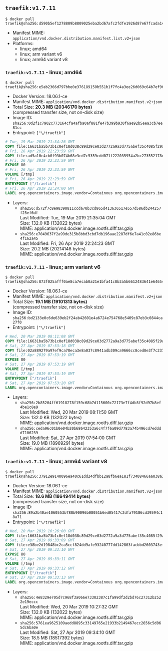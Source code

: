 ## `traefik:v1.7.11`

```console
$ docker pull traefik@sha256:d590b5ef1278809b8809025eba2bd67afc2fdfe1926d87e67fcada14deb38652
```

-	Manifest MIME: `application/vnd.docker.distribution.manifest.list.v2+json`
-	Platforms:
	-	linux; amd64
	-	linux; arm variant v6
	-	linux; arm64 variant v8

### `traefik:v1.7.11` - linux; amd64

```console
$ docker pull traefik@sha256:e5ab2366d797bbe0e376189150b551b1f7fc4a3ee26d069c64b7ef9669e0028c
```

-	Docker Version: 18.06.1-ce
-	Manifest MIME: `application/vnd.docker.distribution.manifest.v2+json`
-	Total Size: **20.3 MB (20346170 bytes)**  
	(compressed transfer size, not on-disk size)
-	Image ID: `sha256:0d2f1c7902c773164cfa4afba0af881fe47b399b930f6ae92b5eea3cb7ee81cc`
-	Entrypoint: `["\/traefik"]`

```dockerfile
# Tue, 19 Mar 2019 21:34:26 GMT
COPY file:16631ba5b73b1c0ef18d038c89d29ce03d2772a9a3d775abef35c4085f29a3bf in /etc/ssl/certs/ 
# Fri, 26 Apr 2019 22:23:59 GMT
COPY file:ad5a10c4cb0f93b074b68e3cd7c5359cdd071f222035954a2bc273552178e519 in / 
# Fri, 26 Apr 2019 22:23:59 GMT
EXPOSE 80
# Fri, 26 Apr 2019 22:23:59 GMT
VOLUME [/tmp]
# Fri, 26 Apr 2019 22:23:59 GMT
ENTRYPOINT ["/traefik"]
# Fri, 26 Apr 2019 22:24:00 GMT
LABEL org.opencontainers.image.vendor=Containous org.opencontainers.image.url=https://traefik.io org.opencontainers.image.title=Traefik org.opencontainers.image.description=A modern reverse-proxy org.opencontainers.image.version=v1.7.11 org.opencontainers.image.documentation=https://docs.traefik.io
```

-	Layers:
	-	`sha256:d572f7c8e98390811ccda70b3cd865d413636517e557d586db244257f25ef6df`  
		Last Modified: Tue, 19 Mar 2019 21:35:04 GMT  
		Size: 132.0 KB (132022 bytes)  
		MIME: application/vnd.docker.image.rootfs.diff.tar.gzip
	-	`sha256:e7049637f2a99de315b8bbd3cbd7db196aae2287df6e7a41c02e86be4f162a45`  
		Last Modified: Fri, 26 Apr 2019 22:24:23 GMT  
		Size: 20.2 MB (20214148 bytes)  
		MIME: application/vnd.docker.image.rootfs.diff.tar.gzip

### `traefik:v1.7.11` - linux; arm variant v6

```console
$ docker pull traefik@sha256:873f025afff0ae8ca7ecab0a21e1bfa41c8b3a5b6612483641e646547b6da0a3
```

-	Docker Version: 18.06.1-ce
-	Manifest MIME: `application/vnd.docker.distribution.manifest.v2+json`
-	Total Size: **19.1 MB (19101313 bytes)**  
	(compressed transfer size, not on-disk size)
-	Image ID: `sha256:bd2133e0c6de639eb2f24ab42601e4a6724e754768e5409c87eb3c0844ca27f0`
-	Entrypoint: `["\/traefik"]`

```dockerfile
# Wed, 20 Mar 2019 08:11:08 GMT
COPY file:16631ba5b73b1c0ef18d038c89d29ce03d2772a9a3d775abef35c4085f29a3bf in /etc/ssl/certs/ 
# Sat, 27 Apr 2019 07:53:18 GMT
COPY file:02a889279a97ef9ca78eca3e8a037c8941adb309ca9666cc8ced8e3f7c237384 in / 
# Sat, 27 Apr 2019 07:53:19 GMT
EXPOSE 80
# Sat, 27 Apr 2019 07:53:19 GMT
VOLUME [/tmp]
# Sat, 27 Apr 2019 07:53:19 GMT
ENTRYPOINT ["/traefik"]
# Sat, 27 Apr 2019 07:53:20 GMT
LABEL org.opencontainers.image.vendor=Containous org.opencontainers.image.url=https://traefik.io org.opencontainers.image.title=Traefik org.opencontainers.image.description=A modern reverse-proxy org.opencontainers.image.version=v1.7.11 org.opencontainers.image.documentation=https://docs.traefik.io
```

-	Layers:
	-	`sha256:2b85204ff61918278f159c68b7d115600c72173e7f4db3f92d97b8ef4be1c8e9`  
		Last Modified: Wed, 20 Mar 2019 08:11:50 GMT  
		Size: 132.0 KB (132022 bytes)  
		MIME: application/vnd.docker.image.rootfs.diff.tar.gzip
	-	`sha256:ceda96c01b0e04b20b68642353a6c4f7f6a09d7783a74b496cd7edddd7106239`  
		Last Modified: Sat, 27 Apr 2019 07:54:00 GMT  
		Size: 19.0 MB (18969291 bytes)  
		MIME: application/vnd.docker.image.rootfs.diff.tar.gzip

### `traefik:v1.7.11` - linux; arm64 variant v8

```console
$ docker pull traefik@sha256:37912e9140096ea40c61dd24dfbb12a8fb6ea181f73408466aa038a318ea73e7
```

-	Docker Version: 18.06.1-ce
-	Manifest MIME: `application/vnd.docker.distribution.manifest.v2+json`
-	Total Size: **18.6 MB (18649414 bytes)**  
	(compressed transfer size, not on-disk size)
-	Image ID: `sha256:89a2b40ae1060553b788b90096b08051b6ed05417c2dfa79186cd39594c18a71`
-	Entrypoint: `["\/traefik"]`

```dockerfile
# Wed, 20 Mar 2019 10:26:00 GMT
COPY file:16631ba5b73b1c0ef18d038c89d29ce03d2772a9a3d775abef35c4085f29a3bf in /etc/ssl/certs/ 
# Sat, 27 Apr 2019 09:33:09 GMT
COPY file:e38be2d19848bc2ca5ccf824dd9afe93240777dd142803facbbd2603743ef037 in / 
# Sat, 27 Apr 2019 09:33:10 GMT
EXPOSE 80
# Sat, 27 Apr 2019 09:33:11 GMT
VOLUME [/tmp]
# Sat, 27 Apr 2019 09:33:12 GMT
ENTRYPOINT ["/traefik"]
# Sat, 27 Apr 2019 09:33:13 GMT
LABEL org.opencontainers.image.vendor=Containous org.opencontainers.image.url=https://traefik.io org.opencontainers.image.title=Traefik org.opencontainers.image.description=A modern reverse-proxy org.opencontainers.image.version=v1.7.11 org.opencontainers.image.documentation=https://docs.traefik.io
```

-	Layers:
	-	`sha256:4e8329e705d7c968f3a066e73302387c1fa99df2d2bd76c27312b2522e19eccc`  
		Last Modified: Wed, 20 Mar 2019 10:27:32 GMT  
		Size: 132.0 KB (132022 bytes)  
		MIME: application/vnd.docker.image.rootfs.diff.tar.gzip
	-	`sha256:5761ea9625109aedd8895c33149765e21933b2149467ecc2656c5d065dc6ba0e`  
		Last Modified: Sat, 27 Apr 2019 09:34:10 GMT  
		Size: 18.5 MB (18517392 bytes)  
		MIME: application/vnd.docker.image.rootfs.diff.tar.gzip

